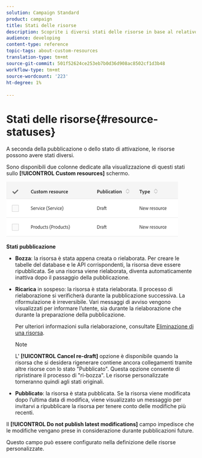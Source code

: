 ```yaml
---
solution: Campaign Standard
product: campaign
title: Stati delle risorse
description: Scoprite i diversi stati delle risorse in base al relativo stato di pubblicazione.
audience: developing
content-type: reference
topic-tags: about-custom-resources
translation-type: tm+mt
source-git-commit: 501f52624ce253eb7b0d36d908ac8502cf1d3b48
workflow-type: tm+mt
source-wordcount: '223'
ht-degree: 1%

---
```



# Stati delle risorse{#resource-statuses}

A seconda della pubblicazione o dello stato di attivazione, le risorse possono avere stati diversi.

Sono disponibili due colonne dedicate alla visualizzazione di questi stati sullo **[!UICONTROL Custom resources]** schermo.

![](assets/schema_colonne_1.png)

**Stati pubblicazione**

* **Bozza**: la risorsa è stata appena creata o rielaborata. Per creare le tabelle del database e le API corrispondenti, la risorsa deve essere ripubblicata. Se una risorsa viene rielaborata, diventa automaticamente inattiva dopo il passaggio della pubblicazione.
* **Ricarica** in sospeso: la risorsa è stata rielaborata. Il processo di rielaborazione si verificherà durante la pubblicazione successiva. La riformulazione è irreversibile. Vari messaggi di avviso vengono visualizzati per informare l’utente, sia durante la rielaborazione che durante la preparazione della pubblicazione.

   Per ulteriori informazioni sulla rielaborazione, consultate [Eliminazione di una risorsa](../../developing/using/deleting-a-resource.md).

   >[!NOTE]
   >
   >L&#39; **[!UICONTROL Cancel re-draft]** opzione è disponibile quando la risorsa che si desidera rigenerare contiene ancora collegamenti tramite altre risorse con lo stato &quot;Pubblicato&quot;. Questa opzione consente di ripristinare il processo di &quot;ri-bozza&quot;. Le risorse personalizzate torneranno quindi agli stati originali.

* **Pubblicato**: la risorsa è stata pubblicata. Se la risorsa viene modificata dopo l’ultima data di modifica, viene visualizzato un messaggio per invitarvi a ripubblicare la risorsa per tenere conto delle modifiche più recenti.

Il **[!UICONTROL Do not publish latest modifications]** campo impedisce che le modifiche vengano prese in considerazione durante pubblicazioni future.

Questo campo può essere configurato nella definizione delle risorse personalizzate.

